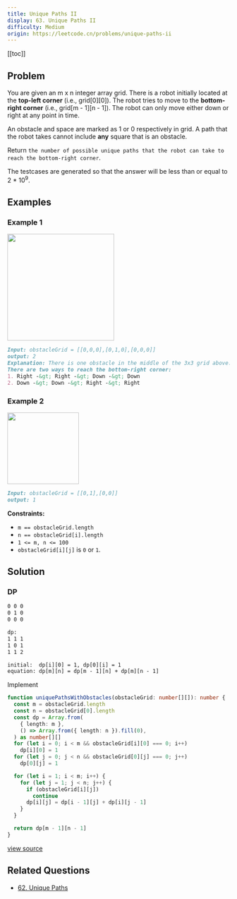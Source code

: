 ```yaml
---
title: Unique Paths II
display: 63. Unique Paths II
difficulty: Medium
origin: https://leetcode.cn/problems/unique-paths-ii
---
```


[[toc]]

## Problem

You are given an m x n integer array grid. There is a robot initially located at the **top-left corner** (i.e., grid[0][0]). The robot tries to move to the **bottom-right corner** (i.e., grid[m - 1][n - 1]). The robot can only move either down or right at any point in time.

An obstacle and space are marked as 1 or 0 respectively in grid. A path that the robot takes cannot include **any** square that is an obstacle.

Return `the number of possible unique paths that the robot can take to reach the bottom-right corner`.

The testcases are generated so that the answer will be less than or equal to 2 * 10<sup>9</sup>.

## Examples

### Example 1

<img alt="" src="https://assets.leetcode.com/uploads/2020/11/04/robot1.jpg" style="width: 242px; height: 242px;" />

```md
Input: obstacleGrid = [[0,0,0],[0,1,0],[0,0,0]]
output: 2
Explanation: There is one obstacle in the middle of the 3x3 grid above.
There are two ways to reach the bottom-right corner:
1. Right -&gt; Right -&gt; Down -&gt; Down
2. Down -&gt; Down -&gt; Right -&gt; Right
```

### Example 2

<img alt="" src="https://assets.leetcode.com/uploads/2020/11/04/robot2.jpg" style="width: 162px; height: 162px;" />

```md
Input: obstacleGrid = [[0,1],[0,0]]
output: 1
```

**Constraints:**

- <code>m == obstacleGrid.length</code>
- <code>n == obstacleGrid[i].length</code>
- <code>1 &lt;= m, n &lt;= 100</code>
- <code>obstacleGrid[i][j]</code> is <code>0</code> or <code>1</code>.

## Solution

### DP

```txt
0 0 0
0 1 0
0 0 0

dp:
1 1 1
1 0 1
1 1 2

initial:  dp[i][0] = 1, dp[0][i] = 1
equation: dp[m][n] = dp[m - 1][n] + dp[m][n - 1]
```

Implement

```ts
function uniquePathsWithObstacles(obstacleGrid: number[][]): number {
  const m = obstacleGrid.length
  const n = obstacleGrid[0].length
  const dp = Array.from(
    { length: m },
    () => Array.from({ length: n }).fill(0),
  ) as number[][]
  for (let i = 0; i < m && obstacleGrid[i][0] === 0; i++)
    dp[i][0] = 1
  for (let j = 0; j < n && obstacleGrid[0][j] === 0; j++)
    dp[0][j] = 1

  for (let i = 1; i < m; i++) {
    for (let j = 1; j < n; j++) {
      if (obstacleGrid[i][j])
        continue
      dp[i][j] = dp[i - 1][j] + dp[i][j - 1]
    }
  }

  return dp[m - 1][n - 1]
}
```

[view source](https://leetcode.cn/problems/unique-paths-ii)

## Related Questions

- [62. Unique Paths](/algorithms/dynamic-programming/062)
